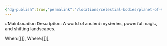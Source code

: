```yaml
---
{"dg-publish":true,"permalink":"/locations/celestial-bodies/planet-of-vareth/","tags":["gardenEntry"]}
---
```


#MainLocation 
Description:
A world of ancient mysteries, powerful magic, and shifting landscapes.

When:[[]],
Where:[[]],